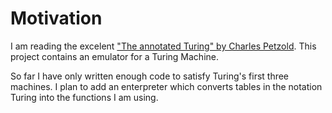 # Motivation
I am reading the excelent ["The annotated Turing" by Charles Petzold](https://en.wikipedia.org/wiki/The_Annotated_Turing). This project contains an emulator for a Turing Machine. 

So far I have only written enough code to satisfy Turing's first three machines. I plan to add an enterpreter which converts tables in the notation Turing into the functions I am using.
